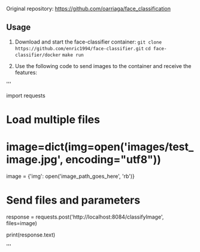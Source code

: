Original repository: https://github.com/oarriaga/face_classification


## Usage

1. Download and start the face-classifier container:
`git clone https://github.com/enric1994/face-classifier.git`
`cd face-classifier/docker`
`make run`

2. Use the following code to send images to the container and receive the features:

'''

import requests

# Load multiple files
# image=dict(img=open('images/test_image.jpg', encoding="utf8"))

image = {'img': open('image_path_goes_here', 'rb')}


# Send files and parameters
response = requests.post('http://localhost:8084/classifyImage',
    files=image)

print(response.text)

'''